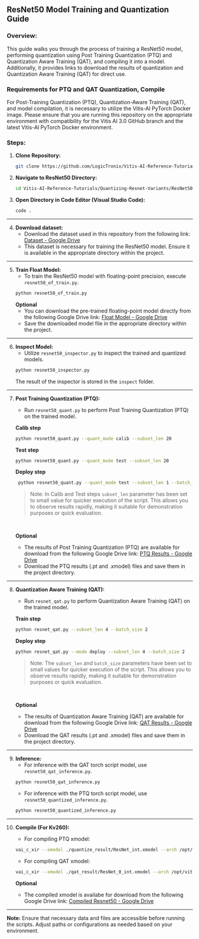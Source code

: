 ## ResNet50 Model Training and Quantization Guide

### Overview:
This guide walks you through the process of training a ResNet50 model, performing quantization using Post Training Quantization (PTQ) and Quantization Aware Training (QAT), and compiling it into a model. Additionally, it provides links to download the results of quantization and Quantization Aware Training (QAT) for direct use.

### Requirements for PTQ and QAT Quantization, Compile
For Post-Training Quantization (PTQ), Quantization-Aware Training (QAT), and model compilation, it is necessary to utilize the Vitis-AI PyTorch Docker image. Please ensure that you are running this repository on the appropriate environment with compatibility for the Vitis AI 3.0 GitHub branch and the latest Vitis-AI PyTorch Docker environment.

### Steps:

1. **Clone Repository:**
   ```bash
   git clone https://github.com/LogicTronix/Vitis-AI-Reference-Tutorials.git
   ```
2. **Navigate to ResNet50 Directory:**
   ```bash
   cd Vitis-AI-Reference-Tutorials/Quantizing-Resnet-Variants/ResNet50
   ```

3. **Open Directory in Code Editor (Visual Studio Code):**
   ```bash
   code .
   ```

<hr>

4. **Download dataset:**
    - Download the dataset used in this repository from the following link: [Dataset - Google Drive](https://drive.google.com/file/d/167L5B9ORegMzydr1SAT8EGDKjXgYaEim/view?usp=drive_link)
    - This dataset is necessary for training the ResNet50 model. Ensure it is available in the appropriate directory within the project.

<hr>

5. **Train Float Model:**
   - To train the ResNet50 model with floating-point precision, execute `resnet50_of_train.py`.
   ```bash
   python resnet50_of_train.py
   ```
   **Optional**
   - You can download the pre-trained floating-point model directly from the following Google Drive link: [Float Model - Google Drive](https://drive.google.com/file/d/1VMtsGG6Yba6ttGm11RULvHe8nMgNn2_T/view?usp=drive_link)
   - Save the downloaded model file in the appropriate directory within the project.

<hr>

6. **Inspect Model:**
   - Utilize `resnet50_inspector.py` to inspect the trained and quantized models.
   ```bash
   python resnet50_inspector.py
   ```
   The result of the inspector is stored in the `inspect` folder.

<hr>

7. **Post Training Quantization (PTQ):**
   - Run `resnet50_quant.py` to perform Post Training Quantization (PTQ) on the trained model.

   **Calib step**
   ```bash
   python resnet50_quant.py --quant_mode calib --subset_len 20
   ```
   **Test step**
   ```bash
   python resnet50_quant.py --quant_mode test --subset_len 20
   ```

   **Deploy step**
   ```bash 
    python resnet50_quant.py --quant_mode test --subset_len 1 --batch_size 1 --deploy
    ```
    > Note: In Calib and Test steps `subset_len` parameter has been set to small value for quicker execution of the script. This allows you to observe results rapidly, making it suitable for demonstration purposes or quick evaluation.

    <br>

   **Optional**
   - The results of Post Training Quantization (PTQ) are available for download from the following Google Drive link: [PTQ Results - Google Drive](https://drive.google.com/drive/folders/19ADPuOI_DNFKhL1JNlU5hZI5eXYHioSZ?usp=drive_link)
   - Download the PTQ results (.pt and .xmodel) files and save them in the project directory.

<hr>

8. **Quantization Aware Training (QAT):**
   - Run `resnet_qat.py` to perform Quantization Aware Training (QAT) on the trained model.

   **Train step**
   ```bash
   python resnet_qat.py --subset_len 4 --batch_size 2
   ```

   **Deploy step**
   ```bash
   python resnet_qat.py --mode deploy --subset_len 4 --batch_size 2
   ```

   > Note: The `subset_len` and `batch_size` parameters have been set to small values for quicker execution of the script. This allows you to observe results rapidly, making it suitable for demonstration purposes or quick evaluation.

    <br>

   **Optional**
   - The results of Quantization Aware Training (QAT) are available for download from the following Google Drive link: [QAT Results - Google Drive](https://drive.google.com/drive/folders/1VKAFO1nVvDlw2BX8lWX9hGpMgitujcLF?usp=drive_link)
   - Download the QAT results (.pt and .xmodel) files and save them in the project directory.

<hr>

9. **Inference:**
   - For inference with the QAT torch script model, use `resnet50_qat_inference.py`.
   ```bash
   python resnet50_qat_inference.py
   ```
   - For inference with the PTQ torch script model, use `resnet50_quantized_inference.py`.
   ```bash
   python resnet50_quantized_inference.py
   ```

<hr>

10. **Compile (For Kv260):**
    - For compiling PTQ xmodel:
    ```bash
    vai_c_xir --xmodel ./quantize_result/ResNet_int.xmodel --arch /opt/vitis_ai/compiler/arch/DPUCZDX8G/KV260/arch.json --net_name RESNET50 --output_dir ./Compiled
    ```
    
    - For compiling QAT xmodel:
    ```bash
    vai_c_xir --xmodel ./qat_result/ResNet_0_int.xmodel --arch /opt/vitis_ai/compiler/arch/DPUCZDX8G/KV260/arch.json --net_name RESNET50 --output_dir ./Compiled_QAT
    ```
    
    **Optional**
    - The compiled xmodel is availabe for download from the following Google Drive link: [Compiled Resnet50 - Google Drive](https://drive.google.com/drive/folders/1b7p0NSlRHFdn-T5pma8WFpQuhW4SNhui?usp=drive_link)

<hr>

**Note:** Ensure that necessary data and files are accessible before running the scripts. Adjust paths or configurations as needed based on your environment.


